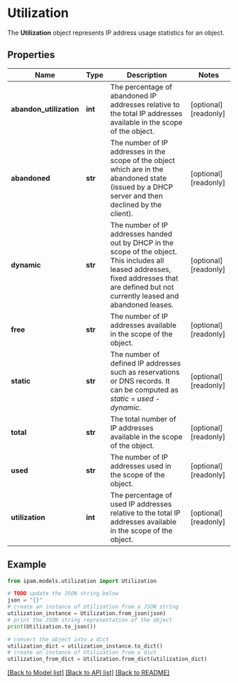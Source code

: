 # Utilization

The __Utilization__ object represents IP address usage statistics for an object.

## Properties

Name | Type | Description | Notes
------------ | ------------- | ------------- | -------------
**abandon_utilization** | **int** | The percentage of abandoned IP addresses relative to the total IP addresses available in the scope of the object. | [optional] [readonly] 
**abandoned** | **str** | The number of IP addresses in the scope of the object which are in the abandoned state (issued by a DHCP server and then declined by the client). | [optional] [readonly] 
**dynamic** | **str** | The number of IP addresses handed out by DHCP in the scope of the object. This includes all leased addresses, fixed addresses that are defined but not currently leased and abandoned leases. | [optional] [readonly] 
**free** | **str** | The number of IP addresses available in the scope of the object. | [optional] [readonly] 
**static** | **str** | The number of defined IP addresses such as reservations or DNS records. It can be computed as _static_ &#x3D; _used_ - _dynamic_. | [optional] [readonly] 
**total** | **str** | The total number of IP addresses available in the scope of the object. | [optional] [readonly] 
**used** | **str** | The number of IP addresses used in the scope of the object. | [optional] [readonly] 
**utilization** | **int** | The percentage of used IP addresses relative to the total IP addresses available in the scope of the object. | [optional] [readonly] 

## Example

```python
from ipam.models.utilization import Utilization

# TODO update the JSON string below
json = "{}"
# create an instance of Utilization from a JSON string
utilization_instance = Utilization.from_json(json)
# print the JSON string representation of the object
print(Utilization.to_json())

# convert the object into a dict
utilization_dict = utilization_instance.to_dict()
# create an instance of Utilization from a dict
utilization_from_dict = Utilization.from_dict(utilization_dict)
```
[[Back to Model list]](../README.md#documentation-for-models) [[Back to API list]](../README.md#documentation-for-api-endpoints) [[Back to README]](../README.md)


